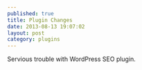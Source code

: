 ```yaml
---
published: true
title: Plugin Changes
date: 2013-08-13 19:07:02
layout: post
category: plugins
---
```


Servious trouble with WordPress SEO plugin.

